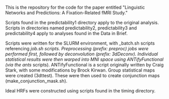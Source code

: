 This is the repository for the code for the paper entitled "Linguistic Networks and Predictions: A Fixation-Related fMRI Study."

Scripts found in the predictability1 directory apply to the original analysis. Scripts in directories named predictability2, predictability3 and predictability4 apply to analyses found in the Data in Brief.

Scripts were written for the SLURM environment, with _batch.sh scripts referencing _job.sh scripts. Preprocessing (prefix: preproc) jobs were performed first, followed by deconvolution (prefix: 3dDeconv). Individual statistical results were then warped into MNI space using ANTifyFunctional (via the ants_ scripts). ANTifyFunctional is a script originally written by Craig Stark, with some modifications by Brock Kirwan. Group statistical maps were created (3dttest). These were then used to create conjunction maps (make_conjunction_mask.sh).

Ideal HRFs were constructed using scripts found in the timing directory.
